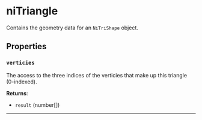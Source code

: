 <!---
	This file is autogenerated. Do not edit this file manually. Your changes will be ignored.
	More information: https://github.com/MWSE/MWSE/tree/master/docs
-->

# niTriangle
<div class="search_terms" style="display: none">nitriangle, triangle</div>

Contains the geometry data for an `NiTriShape` object.

## Properties

### `verticies`
<div class="search_terms" style="display: none">verticies</div>

The access to the three indices of the verticies that make up this triangle (0-indexed).

**Returns**:

* `result` (number[])

***

